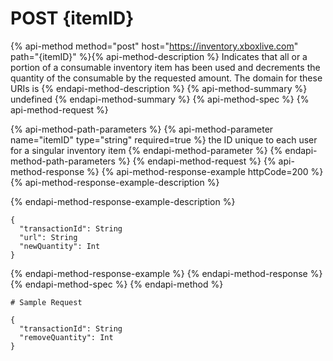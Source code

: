 # POST {itemID}

{% api-method method="post" host="https://inventory.xboxlive.com" path="{itemID}" %}{% api-method-description %}
Indicates that all or a portion of a consumable inventory item has been used and decrements the quantity of the consumable by the requested amount. The domain for these URIs is 
{% endapi-method-description %}
{% api-method-summary %}
undefined
{% endapi-method-summary %}
{% api-method-spec %}
{% api-method-request %}

{% api-method-path-parameters %}
{% api-method-parameter name="itemID" type="string" required=true %}
the ID unique to each user for a singular inventory item
{% endapi-method-parameter %}
{% endapi-method-path-parameters %}
{% endapi-method-request %}
{% api-method-response %}
{% api-method-response-example httpCode=200 %}
{% api-method-response-example-description %}

{% endapi-method-response-example-description %}

```text
{
  "transactionId": String
  "url": String
  "newQuantity": Int
}
```
{% endapi-method-response-example %}
{% endapi-method-response %}
{% endapi-method-spec %}
{% endapi-method %}
```text
# Sample Request

{
  "transactionId": String
  "removeQuantity": Int
}

```